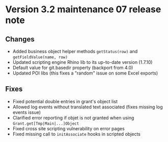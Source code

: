 Version 3.2 maintenance 07 release note
=======================================

Changes
-------

- Added business object helper methods `getStatus(row)` and `getFieldValue(name, row)`
- Updated scripting engine Rhino lib to its up-to-date version (1.7.10)
- Default value for git.basedir property (backport from 4.0)
- Updated POI libs (this fixes a "random" issue on some Excel exports)

Fixes
-----

- Fixed potential double entries in grant's object list
- Allowed log events without translated text associated (fixes missing log events issue)
- Clarified error reporting if objet is not granted when using `Grant.get[Tmp|Main|...]Object`
- Fixed cross site scripting vulnerability on error pages
- Fixed missing call to `initAssociate` hooks in scripted objects
